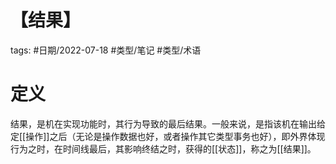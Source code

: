 # 【结果】

tags: #日期/2022-07-18 #类型/笔记 #类型/术语 



# 定义

结果，是机在实现功能时，其行为导致的最后结果。一般来说，是指该机在输出给定[[操作]]之后（无论是操作数据也好，或者操作其它类型事务也好），即外界体现行为之时，在时间线最后，其影响终结之时，获得的[[状态]]，称之为[[结果]]。